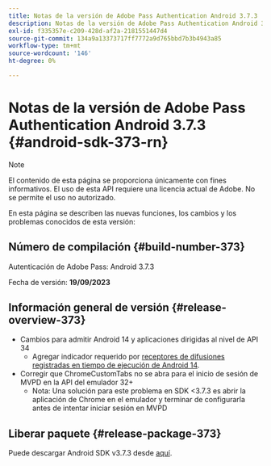 ```yaml
---
title: Notas de la versión de Adobe Pass Authentication Android 3.7.3
description: Notas de la versión de Adobe Pass Authentication Android 3.7.3
exl-id: f335357e-c209-428d-af2a-2181551447d4
source-git-commit: 134a9a13373717ff7772a9d765bbd7b3b4943a85
workflow-type: tm+mt
source-wordcount: '146'
ht-degree: 0%

---
```


# Notas de la versión de Adobe Pass Authentication Android 3.7.3 {#android-sdk-373-rn}

>[!NOTE]
>
>El contenido de esta página se proporciona únicamente con fines informativos. El uso de esta API requiere una licencia actual de Adobe. No se permite el uso no autorizado.

En esta página se describen las nuevas funciones, los cambios y los problemas conocidos de esta versión:

## Número de compilación {#build-number-373}

Autenticación de Adobe Pass: Android 3.7.3

Fecha de versión: **19/09/2023**

## Información general de versión {#release-overview-373}

* Cambios para admitir Android 14 y aplicaciones dirigidas al nivel de API 34
   * Agregar indicador requerido por [receptores de difusiones registradas en tiempo de ejecución de Android 14](https://developer.android.com/about/versions/14/behavior-changes-14#runtime-receivers-exported).
* Corregir que ChromeCustomTabs no se abra para el inicio de sesión de MVPD en la API del emulador 32+
   * Nota: Una solución para este problema en SDK &lt;3.7.3 es abrir la aplicación de Chrome en el emulador y terminar de configurarla antes de intentar iniciar sesión en MVPD

## Liberar paquete {#release-package-373}

Puede descargar Android SDK v3.7.3 desde [aquí](https://tve.zendesk.com/hc/en-us/articles/204963219-Android-Native-AccessEnabler-Library).
